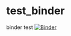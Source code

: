 # test_binder
binder test
[![Binder](https://mybinder.org/badge_logo.svg)](https://mybinder.org/v2/gh/fontainedeseaux/test_binder/HEAD?urlpath=%2Fnotebooks%2Farbres_binaires.ipynb)

